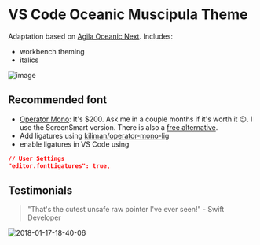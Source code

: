 # VS Code Oceanic Muscipula Theme
Adaptation based on [Agila Oceanic Next](https://marketplace.visualstudio.com/items?itemName=whtsky.agila-theme). Includes:
* workbench theming
* italics

![image](https://user-images.githubusercontent.com/762848/35146117-e359537a-fcbe-11e7-832d-bf9a6cc727d8.png)

## Recommended font
* [Operator Mono](https://www.typography.com/blog/introducing-operator): It's $200. Ask me in a couple months if it's worth it 😉. I use the ScreenSmart version. There is also a [free alternative](https://medium.com/@docodemore/an-alternative-to-operator-mono-font-6e5d040e1c7e).
* Add ligatures using [kiliman/operator-mono-lig](https://github.com/kiliman/operator-mono-lig)
* enable ligatures in VS Code using
```json
// User Settings
"editor.fontLigatures": true,
```

## Testimonials
> "That's the cutest unsafe raw pointer I've ever seen!" - Swift Developer

![2018-01-17-18-40-06](https://user-images.githubusercontent.com/762848/35078324-9120620a-fbb6-11e7-9e0d-059eb3c127f3.png)